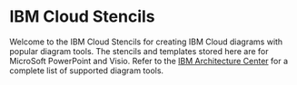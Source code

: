 # IBM Cloud Stencils

Welcome to the IBM Cloud Stencils for creating IBM Cloud diagrams with popular diagram tools.  The stencils and templates stored here are for MicroSoft PowerPoint and Visio.  Refer to the [IBM Architecture Center](https://www.ibm.com/cloud/garage/architectures/edit) for a complete list of supported diagram tools.
